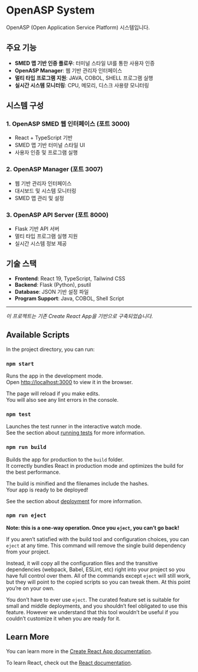 # OpenASP System

OpenASP (Open Application Service Platform) 시스템입니다.

## 주요 기능

- **SMED 맵 기반 인증 플로우**: 터미널 스타일 UI를 통한 사용자 인증
- **OpenASP Manager**: 웹 기반 관리자 인터페이스
- **멀티 타입 프로그램 지원**: JAVA, COBOL, SHELL 프로그램 실행
- **실시간 시스템 모니터링**: CPU, 메모리, 디스크 사용량 모니터링

## 시스템 구성

### 1. OpenASP SMED 웹 인터페이스 (포트 3000)
- React + TypeScript 기반
- SMED 맵 기반 터미널 스타일 UI
- 사용자 인증 및 프로그램 실행

### 2. OpenASP Manager (포트 3007)
- 웹 기반 관리자 인터페이스
- 대시보드 및 시스템 모니터링
- SMED 맵 관리 및 설정

### 3. OpenASP API Server (포트 8000)
- Flask 기반 API 서버
- 멀티 타입 프로그램 실행 지원
- 실시간 시스템 정보 제공

## 기술 스택

- **Frontend**: React 19, TypeScript, Tailwind CSS
- **Backend**: Flask (Python), psutil
- **Database**: JSON 기반 설정 파일
- **Program Support**: Java, COBOL, Shell Script

---

*이 프로젝트는 기존 Create React App을 기반으로 구축되었습니다.*

## Available Scripts

In the project directory, you can run:

### `npm start`

Runs the app in the development mode.\
Open [http://localhost:3000](http://localhost:3000) to view it in the browser.

The page will reload if you make edits.\
You will also see any lint errors in the console.

### `npm test`

Launches the test runner in the interactive watch mode.\
See the section about [running tests](https://facebook.github.io/create-react-app/docs/running-tests) for more information.

### `npm run build`

Builds the app for production to the `build` folder.\
It correctly bundles React in production mode and optimizes the build for the best performance.

The build is minified and the filenames include the hashes.\
Your app is ready to be deployed!

See the section about [deployment](https://facebook.github.io/create-react-app/docs/deployment) for more information.

### `npm run eject`

**Note: this is a one-way operation. Once you `eject`, you can’t go back!**

If you aren’t satisfied with the build tool and configuration choices, you can `eject` at any time. This command will remove the single build dependency from your project.

Instead, it will copy all the configuration files and the transitive dependencies (webpack, Babel, ESLint, etc) right into your project so you have full control over them. All of the commands except `eject` will still work, but they will point to the copied scripts so you can tweak them. At this point you’re on your own.

You don’t have to ever use `eject`. The curated feature set is suitable for small and middle deployments, and you shouldn’t feel obligated to use this feature. However we understand that this tool wouldn’t be useful if you couldn’t customize it when you are ready for it.

## Learn More

You can learn more in the [Create React App documentation](https://facebook.github.io/create-react-app/docs/getting-started).

To learn React, check out the [React documentation](https://reactjs.org/).
